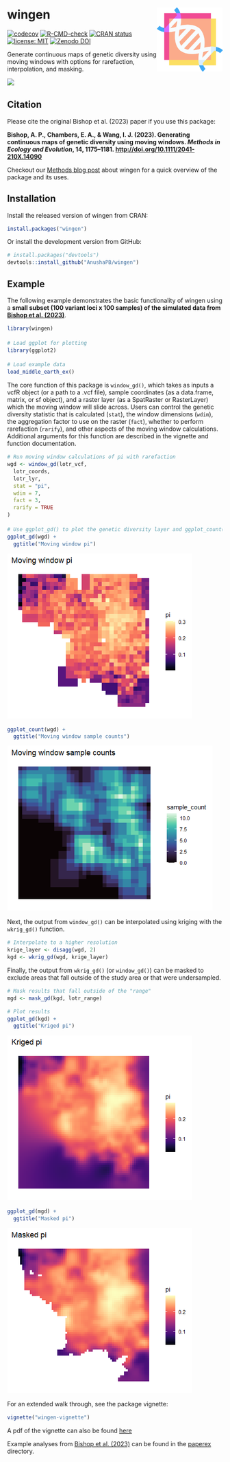 
<!-- README.md is generated from README.Rmd. Please edit that file -->

# wingen <img src="man/figures/logo.png" align="right" height="150"/>

<!-- badges: start -->

[![codecov](https://codecov.io/gh/AnushaPB/wingen/graph/badge.svg?token=P4Z35HFR4Y)](https://app.codecov.io/gh/AnushaPB/wingen)
[![R-CMD-check](https://github.com/AnushaPB/wingen/actions/workflows/R-CMD-check.yaml/badge.svg)](https://github.com/AnushaPB/wingen/actions/workflows/R-CMD-check.yaml)
[![CRAN
status](https://www.r-pkg.org/badges/version/wingen)](https://CRAN.R-project.org/package=wingen)
[![license:
MIT](https://img.shields.io/badge/license-MIT-blue)](https://img.shields.io/badge/license-MIT-blue)
[![Zenodo
DOI](https://zenodo.org/badge/499617621.svg)](https://zenodo.org/badge/latestdoi/499617621)
<!-- badges: end -->

Generate continuous maps of genetic diversity using moving windows with
options for rarefaction, interpolation, and masking.

![](man/figures/README-gif.gif)

## Citation

Please cite the original Bishop et al. (2023) paper if you use this
package:

**Bishop, A. P., Chambers, E. A., & Wang, I. J. (2023). Generating
continuous maps of genetic diversity using moving windows. ***Methods in
Ecology and Evolution***, 14, 1175–1181.
<http://doi.org/10.1111/2041-210X.14090>**

Checkout our [Methods blog
post](https://methodsblog.com/2023/05/03/wingen-mapping-genetic-diversity-using-moving-windows/)
about wingen for a quick overview of the package and its uses.

## Installation

Install the released version of wingen from CRAN:

``` r
install.packages("wingen")
```

Or install the development version from GitHub:

``` r
# install.packages("devtools")
devtools::install_github("AnushaPB/wingen")
```

## Example

The following example demonstrates the basic functionality of wingen
using a **small subset (100 variant loci x 100 samples) of the simulated
data from [Bishop et
al. (2023)](http://doi.org/10.1111/2041-210X.14090)**.

``` r
library(wingen)

# Load ggplot for plotting
library(ggplot2)

# Load example data
load_middle_earth_ex()
```

The core function of this package is `window_gd()`, which takes as
inputs a vcfR object (or a path to a .vcf file), sample coordinates (as
a data.frame, matrix, or sf object), and a raster layer (as a SpatRaster
or RasterLayer) which the moving window will slide across. Users can
control the genetic diversity statistic that is calculated (`stat`), the
window dimensions (`wdim`), the aggregation factor to use on the raster
(`fact`), whether to perform rarefaction (`rarify`), and other aspects
of the moving window calculations. Additional arguments for this
function are described in the vignette and function documentation.

``` r
# Run moving window calculations of pi with rarefaction
wgd <- window_gd(lotr_vcf,
  lotr_coords,
  lotr_lyr,
  stat = "pi",
  wdim = 7,
  fact = 3,
  rarify = TRUE
)

# Use ggplot_gd() to plot the genetic diversity layer and ggplot_count() to plot the sample counts layer
ggplot_gd(wgd) +
  ggtitle("Moving window pi")
```

![](README_files/figure-gfm/window_gd-1.png)<!-- -->

``` r
ggplot_count(wgd) +
  ggtitle("Moving window sample counts")
```

![](README_files/figure-gfm/unnamed-chunk-2-1.png)<!-- -->

Next, the output from `window_gd()` can be interpolated using kriging
with the `wkrig_gd()` function.

``` r
# Interpolate to a higher resolution
krige_layer <- disagg(wgd, 2) 
kgd <- wkrig_gd(wgd, krige_layer)
```

Finally, the output from `wkrig_gd()` (or `window_gd()`) can be masked
to exclude areas that fall outside of the study area or that were
undersampled.

``` r
# Mask results that fall outside of the "range"
mgd <- mask_gd(kgd, lotr_range)
```

``` r
# Plot results
ggplot_gd(kgd) +
  ggtitle("Kriged pi")
```

![](README_files/figure-gfm/result-1.png)<!-- -->

``` r
ggplot_gd(mgd) +
  ggtitle("Masked pi")
```

![](README_files/figure-gfm/result-2.png)<!-- -->

For an extended walk through, see the package vignette:

``` r
vignette("wingen-vignette")
```

A pdf of the vignette can also be found
[here](https://github.com/AnushaPB/wingen/blob/main/vignettes/wingen-vignette.pdf)

Example analyses from [Bishop et
al. (2023)](http://doi.org/10.1111/2041-210X.14090) can be found in the
[paperex](https://github.com/AnushaPB/wingen/tree/main/paperex)
directory.
